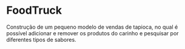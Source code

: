 ﻿ # FoodTruck
 Construção de um pequeno modelo de vendas de tapioca, no qual é possível adicionar e remover os produtos do carinho e pesquisar por diferentes tipos de sabores.
